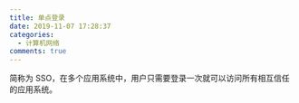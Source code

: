 ```yaml
---
title: 单点登录
date: 2019-11-07 17:28:37
categories:
  - 计算机网络
comments: true
---
```


简称为 SSO，在多个应用系统中，用户只需要登录一次就可以访问所有相互信任的应用系统。
